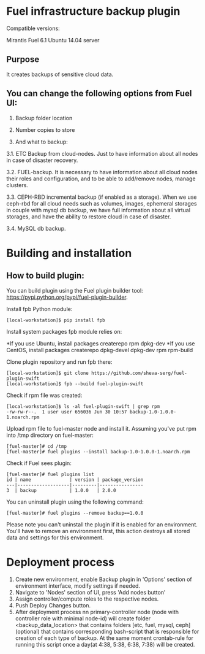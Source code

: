 Fuel infrastructure backup plugin
===================

Compatible versions:

Mirantis Fuel 6.1
Ubuntu 14.04 server

Purpose
---------------
It creates backups of sensitive cloud data. 

You can change the following options from Fuel UI:
---------------
1. Backup folder location

2. Number copies to store

3. And what to backup:

3.1. ETC Backup from cloud-nodes. Just to have information about all nodes in case of disaster recovery.

3.2. FUEL-backup. It is necessary to have information about all cloud nodes their roles and configuration, and to be able to add/remove nodes, manage clusters.

3.3. CEPH-RBD incremental backup (if enabled as a storage). When we use ceph-rbd for all cloud needs such as volumes, images, ephemeral storages in couple with mysql db backup, we have full information about all virtual storages, and have the ability to restore cloud in case of disaster. 

3.4. MySQL db backup.

Building and installation
===================

How to build plugin:
---------------

You can build plugin using the Fuel plugin builder tool: https://pypi.python.org/pypi/fuel-plugin-builder.

Install fpb Python module:
```
[local-workstation]$ pip install fpb
```

Install system packages fpb module relies on:

*If you use Ubuntu, install packages createrepo rpm dpkg-dev
*If you use CentOS, install packages createrepo dpkg-devel dpkg-dev rpm rpm-build

Clone plugin repository and run fpb there:
```
[local-workstation]$ git clone https://github.com/sheva-serg/fuel-plugin-swift
[local-workstation]$ fpb --build fuel-plugin-swift
```
Check if rpm file was created:
```
[local-workstation]$ ls -al fuel-plugin-swift | grep rpm
-rw-rw-r--.  1 user user 656036 Jun 30 10:57 backup-1.0-1.0.0-1.noarch.rpm
```
Upload rpm file to fuel-master node and install it. Assuming you've put rpm into /tmp directory on fuel-master:
```
[fuel-master]# cd /tmp
[fuel-master]# fuel plugins --install backup-1.0-1.0.0-1.noarch.rpm
```
Check if Fuel sees plugin:
```
[fuel-master]# fuel plugins list
id | name              | version | package_version
---|-------------------|---------|----------------
3  | backup            | 1.0.0   | 2.0.0
```

You can uninstall plugin using the following command:
```
[fuel-master]# fuel plugins --remove backup==1.0.0
```
Please note you can't uninstall the plugin if it is enabled for an environment. You'll have to remove an environment first, this action destroys all stored data and settings for this environment.

Deployment process
===================

1. Create new environment, enable Backup plugin in 'Options' section of environment interface, modify settings if needed.
2. Navigate to 'Nodes' section of UI, press 'Add nodes button'
3. Assign controller/compute roles to the respective nodes.
4. Push Deploy Changes button.
5. After deployment process nn primary-controller node (node with controller role with minimal node-id) will create folder <backup_data_location> that contains folders [etc, fuel, mysql, ceph] (optional) that contains corresponding bash-script that is responsible for creation of each type of backup. At the same moment crontab-rule for running this script once a day(at 4:38, 5:38, 6:38, 7:38) will be created. 
